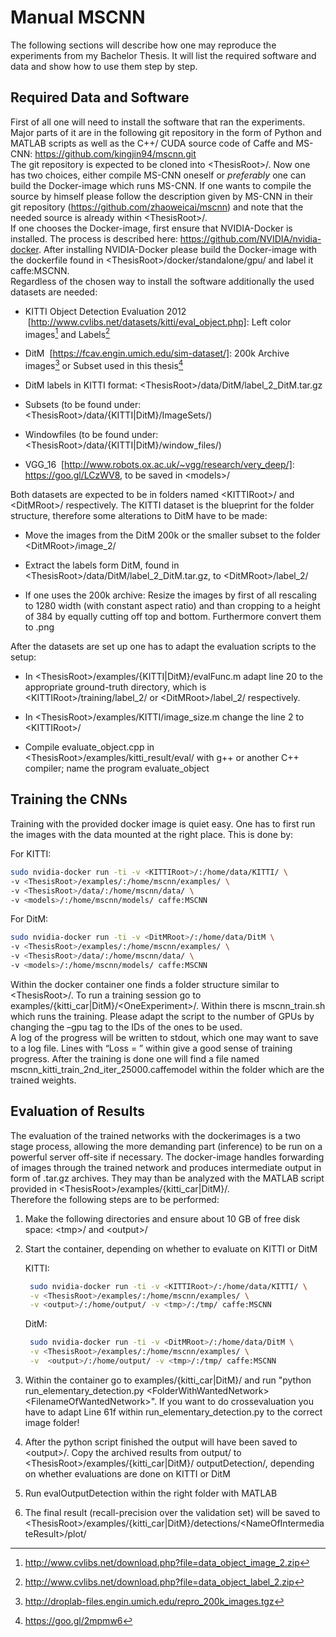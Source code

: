 Manual MSCNN
============

The following sections will describe how one may reproduce the
experiments from my Bachelor Thesis. It will list the required software and data and show how to use them step by step.

Required Data and Software
--------------------------

First of all one will need to install the software that ran the
experiments. Major parts of it are in the following git repository in
the form of Python and MATLAB scripts as well as the C++/ CUDA source
code of Caffe and MS-CNN: <https://github.com/kingjin94/mscnn.git>\
The git repository is expected to be cloned into &lt;ThesisRoot&gt;/.
Now one has two choices, either compile MS-CNN oneself or *preferably*
one can build the Docker-image which runs MS-CNN. If one wants to
compile the source by himself please follow the description given by
MS-CNN in their git repository (<https://github.com/zhaoweicai/mscnn>)
and note that the needed source is already within &lt;ThesisRoot&gt;/.\
If one chooses the Docker-image, first ensure that NVIDIA-Docker is
installed. The process is described here:
<https://github.com/NVIDIA/nvidia-docker>. After installing
NVIDIA-Docker please build the Docker-image with the dockerfile found in
&lt;ThesisRoot&gt;/docker/standalone/gpu/ and label it caffe:MSCNN.\
Regardless of the chosen way to install the software additionally the
used datasets are needed:

-   KITTI Object Detection Evaluation 2012  [http://www.cvlibs.net/datasets/kitti/eval_object.php]: Left color
    images[^1] and Labels[^2]

-   DitM  [https://fcav.engin.umich.edu/sim-dataset/]: 200k Archive images[^3] or Subset used in this
    thesis[^4]

-   DitM labels in KITTI format:
    &lt;ThesisRoot&gt;/data/DitM/label\_2\_DitM.tar.gz

-   Subsets (to be found under:
    &lt;ThesisRoot&gt;/data/{KITTI|DitM}/ImageSets/)

-   Windowfiles (to be found under:
    &lt;ThesisRoot&gt;/data/{KITTI|DitM}/window\_files/)

-   VGG\_16  [http://www.robots.ox.ac.uk/~vgg/research/very_deep/]: <https://goo.gl/LCzWV8>, to be saved in
    &lt;models&gt;/

Both datasets are expected to be in folders named &lt;KITTIRoot&gt;/ and
&lt;DitMRoot&gt;/ respectively. The KITTI dataset is the blueprint for
the folder structure, therefore some alterations to DitM have to be
made:

-   Move the images from the DitM 200k or the smaller subset to the
    folder &lt;DitMRoot&gt;/image\_2/

-   Extract the labels form DitM, found in
    &lt;ThesisRoot&gt;/data/DitM/label\_2\_DitM.tar.gz, to
    &lt;DitMRoot&gt;/label\_2/

-   If one uses the 200k archive: Resize the images by first of all
    rescaling to 1280 width (with constant aspect ratio) and than
    cropping to a height of 384 by equally cutting off top and bottom.
    Furthermore convert them to .png

After the datasets are set up one has to adapt the evaluation scripts to
the setup:

-   In &lt;ThesisRoot&gt;/examples/{KITTI|DitM}/evalFunc.m adapt line 20
    to the appropriate ground-truth directory, which is
    &lt;KITTIRoot&gt;/training/label\_2/ or &lt;DitMRoot&gt;/label\_2/
    respectively.

-   In &lt;ThesisRoot&gt;/examples/KITTI/image\_size.m change the line 2
    to &lt;KITTIRoot&gt;/

-   Compile evaluate\_object.cpp in
    &lt;ThesisRoot&gt;/examples/kitti\_result/eval/ with g++ or another
    C++ compiler; name the program evaluate\_object

Training the CNNs
-----------------

Training with the provided docker image is quiet easy. One has to first
run the images with the data mounted at the right place. This is done
by:

For KITTI:

``` {.bash language="bash"}
sudo nvidia-docker run -ti -v <KITTIRoot>/:/home/data/KITTI/ \
-v <ThesisRoot>/examples/:/home/mscnn/examples/ \
-v <ThesisRoot>/data/:/home/mscnn/data/ \
-v <models>/:/home/mscnn/models/ caffe:MSCNN
```

For DitM:

``` {.bash language="bash"}
sudo nvidia-docker run -ti -v <DitMRoot>/:/home/data/DitM \
-v <ThesisRoot>/examples/:/home/mscnn/examples/ \
-v <ThesisRoot>/data/:/home/mscnn/data/ \
-v <models>/:/home/mscnn/models/ caffe:MSCNN
```

Within the docker container one finds a folder structure similar to
&lt;ThesisRoot&gt;/. To run a training session go to
examples/{kitti\_car|DitM}/&lt;OneExperiment&gt;/. Within there is
mscnn\_train.sh which runs the training. Please adapt the script to the
number of GPUs by changing the –gpu tag to the IDs of the ones to be
used.\
A log of the progress will be written to stdout, which one may want to
save to a log file. Lines with “Loss = ” within give a good sense of
training progress. After the training is done one will find a file named
mscnn\_kitti\_train\_2nd\_iter\_25000.caffemodel within the folder which
are the trained weights.

Evaluation of Results
---------------------

The evaluation of the trained networks with the dockerimages is a two
stage process, allowing the more demanding part (inference) to be run on
a powerful server off-site if necessary. The docker-image handles
forwarding of images through the trained network and produces
intermediate output in form of .tar.gz archives. They may than be
analyzed with the MATLAB script provided in
&lt;ThesisRoot&gt;/examples/{kitti\_car|DitM}/.\
Therefore the following steps are to be performed:

1.  Make the following directories and ensure about 10 GB of free disk
    space: &lt;tmp&gt;/ and &lt;output&gt;/

2.  Start the container, depending on whether to evaluate on KITTI or
    DitM

    KITTI:

       ``` {.bash language="bash"} 
        sudo nvidia-docker run -ti -v <KITTIRoot>/:/home/data/KITTI/ \
        -v <ThesisRoot>/examples/:/home/mscnn/examples/ \
        -v <output>/:/home/output/ -v <tmp>/:/tmp/ caffe:MSCNN
       ```

    DitM:

       ``` {.bash language="bash"}
        sudo nvidia-docker run -ti -v <DitMRoot>/:/home/data/DitM \
        -v <ThesisRoot>/examples/:/home/mscnn/examples/ \
        -v  <output>/:/home/output/ -v <tmp>/:/tmp/ caffe:MSCNN
       ```

3.  Within the container go to examples/\{kitti\_car|DitM\}/ and run "python run_elementary_detection.py &lt;FolderWithWantedNetwork&gt; &lt;FilenameOfWantedNetwork&gt;". If you want to do crossevaluation you have to adapt Line 61f within run\_elementary\_detection.py to the correct image folder!

4.  After the python script finished the output will have been saved to &lt;output&gt;/. Copy the archived results from output/ to &lt;ThesisRoot&gt;/examples/\{kitti\_car|DitM\}/ outputDetection/, depending on whether evaluations are done on KITTI or DitM

5.  Run evalOutputDetection within the right folder with MATLAB

6.  The final result (recall-precision over the validation set) will be saved to &lt;ThesisRoot&gt;/examples/\{kitti\_car|DitM\}/detections/&lt;NameOfIntermediateResult&gt;/plot/

[^1]: <http://www.cvlibs.net/download.php?file=data_object_image_2.zip>

[^2]: <http://www.cvlibs.net/download.php?file=data_object_label_2.zip>

[^3]: <http://droplab-files.engin.umich.edu/repro_200k_images.tgz>

[^4]: <https://goo.gl/2mpmw6>
